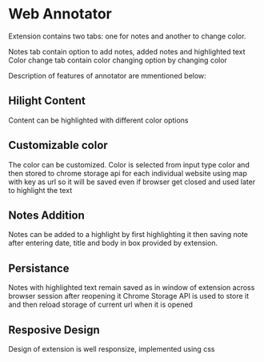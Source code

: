 # Web Annotator

Extension contains two tabs: one for notes and another to change color.

Notes tab contain option to add notes, added notes and highlighted text 
Color change tab contain color changing option by changing color

Description of features of annotator are mmentioned below:
## Hilight Content
Content can be highlighted with different color options

## Customizable color
The color can be customized. Color is selected from input type color and then stored to chrome storage api for each individual website using map with key as url so it will be saved even if browser get closed and used later to highlight the text 

## Notes Addition
Notes can be added to a highlight by first highlighting it then saving note after entering date, title and body in box provided by extension.

## Persistance
Notes with highlighted text remain saved as in window of extension across browser session after reopening it
Chrome Storage API is used to store it and then reload storage of current url when it is opened

## Resposive Design
Design of extension is well responsize, implemented using css


